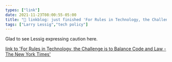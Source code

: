 ```yaml
---
types: ["link"]
date: 2021-11-23T08:00:55-05:00
title: "🔗 linkblog: just finished 'For Rules in Technology, the Challenge is to Balance Code and Law - The New York Times'"
tags: ["Larry Lessig","tech policy"]
---
```

Glad to see Lessig expressing caution here.
 
[link to 'For Rules in Technology, the Challenge is to Balance Code and Law - The New York Times'](https://www.nytimes.com/2021/11/23/business/dealbook/cryptocurrency-code-law-technology.html)
